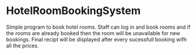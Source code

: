 # HotelRoomBookingSystem
SImple program to book hotel rooms. Staff can log in and book rooms and if the rooms are already booked then the room will be unavailable for new bookings. Final recipt will be displayed after every sucessfull booking wifh all the prices.
